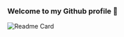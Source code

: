 ### Welcome to my Github profile 👋

![Readme Card](https://github-readme-stats.vercel.app/api/?username=fanismahmalat&count_private=true&show_icons=true&theme=tokyonight)

